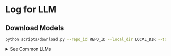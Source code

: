 # Log for LLM

## Download Models

```bash
python scripts/download.py --repo_id REPO_ID --local_dir LOCAL_DIR --token TOKEN
```

<details>
  <summary>See Common LLMs</summary>

### Common models

| Model | REPO_ID | Need_TOKEN |
|----|----|----|
| Llama2 | meta-llama/Llama-2-7b-chat-hf | Yes |
| Llama3 | meta-llama/Meta-Llama-3-8B-Instruct | Yes |
| Mistral | mistralai/Mistral-7B-Instruct-v0.3 | No |
| Phi3 | microsoft/Phi-3-small-8k-instruct | No |
| RoBERTa | FacebookAI/roberta-large | No |

</details>